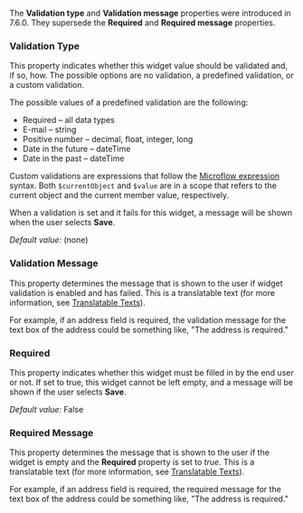 <div class="alert alert-info">

The <strong>Validation type</strong> and <strong>Validation message</strong> properties were introduced in 7.6.0. They supersede the <strong>Required</strong> and <strong>Required message</strong> properties.

</div>

### Validation Type

This property indicates whether this widget value should be validated and, if so, how. The possible options are no validation, a predefined validation, or a custom validation.

The possible values of a predefined validation are the following:

* Required – all data types
* E-mail – string
* Positive number – decimal, float, integer, long
* Date in the future – dateTime
* Date in the past – dateTime

Custom validations are expressions that follow the [Microflow expression](/refguide7/expressions/) syntax. Both `$currentObject` and `$value` are in a scope that refers to the current object and the current member value, respectively.

When a validation is set and it fails for this widget, a message will be shown when the user selects **Save**.

*Default value:* (none)

### Validation Message

This property determines the message that is shown to the user if widget validation is enabled and has failed. This is a translatable text (for more information, see [Translatable Texts](/refguide7/translatable-texts/)).

<div class="alert alert-info">

For example, if an address field is required, the validation message for the text box of the address could be something like, "The address is required."

</div>

### Required

This property indicates whether this widget must be filled in by the end user or not. If set to true, this widget cannot be left empty, and a message will be shown if the user selects **Save**.

*Default value:* False

### Required Message

This property determines the message that is shown to the user if the widget is empty and the **Required** property is set to *true*. This is a translatable text (for more information, see [Translatable Texts](/refguide7/translatable-texts/)).

<div class="alert alert-info">

For example, if an address field is required, the required message for the text box of the address could be something like, "The address is required."

</div>